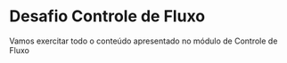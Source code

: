 # Desafio Controle de Fluxo

Vamos exercitar todo o conteúdo apresentado no módulo de Controle de Fluxo